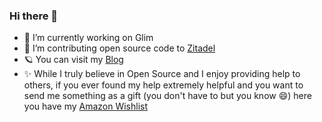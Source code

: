 ### Hi there 👋

<!--
**doncicuto/doncicuto** is a ✨ _special_ ✨ repository because its `README.md` (this file) appears on your GitHub profile.

Here are some ideas to get you started:

- 🔭 I’m currently working on ...
- 🌱 I’m currently learning ...
- 👯 I’m looking to collaborate on ...
- 🤔 I’m looking for help with ...
- 💬 Ask me about ...
- 📫 How to reach me: ...
- 😄 Pronouns: ...
- ⚡ Fun fact: ...
-->

- 🔭 I’m currently working on Glim
- 👯 I’m contributing open source code to [Zitadel](https://github.com/zitadel/zitadel)
- 🪐 You can visit my [Blog](https://sologitops.com/)
- ✨ While I truly believe in Open Source and I enjoy providing help to others, if you ever found my help extremely helpful and you want to send me something as a gift (you don't have to but you know :smile:) here you have my [Amazon Wishlist ](https://www.amazon.es/hz/wishlist/ls/34678YVFGIAX5?ref_=wl_share)
 
